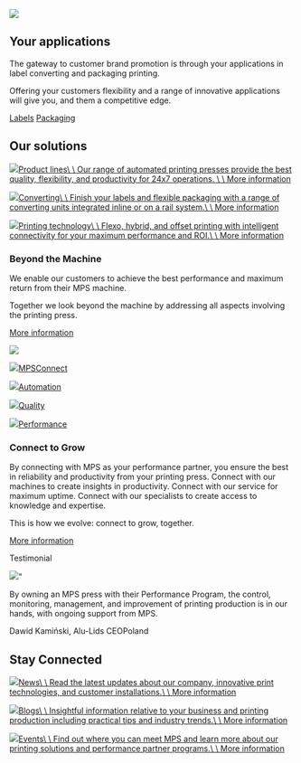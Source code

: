 ![](https://plate.libpx.com/prod1-img/7aafb173f3/_MMK6429-MPS-web_lr.png?width=992&mode=fit&format=jpeg&signature=a286cfae3694dd9efdf9ac812fd932eda2744f96)

## Your applications

The gateway to customer brand promotion is through your applications in label converting and packaging printing.

Offering your customers flexibility and a range of innovative applications will give you, and them a competitive edge.

[Labels](https://www.mps-printing.com/your-applications/labels) [Packaging](https://www.mps-printing.com/your-applications/packaging)

## Our solutions

[![](https://plate.libpx.com/prod1-img/7aafb173f3/_MMK4375-mps_printing_web.jpg?width=992&mode=crop&format=jpeg&signature=4aad6b6a665ded0188164020ee7ea960666798cb)Product lines\\
\\
Our range of automated printing presses provide the best quality, flexibility, and productivity for 24x7 operations. \\
\\
More information](https://www.mps-printing.com/products)

[![](https://plate.libpx.com/prod1-img/7aafb173f3/_MMK4349-mps_printing_web.jpg?width=992&mode=crop&format=jpeg&signature=e804d1c62ff0f7065ab8765e7f7ee3af2c125c78)Converting\\
\\
Finish your labels and flexible packaging with a range of converting units integrated inline or on a rail system.\\
\\
More information](https://www.mps-printing.com/converting)

[![](https://plate.libpx.com/prod1-img/7aafb173f3/_MMK4386-mps_printing_web.jpg?width=992&mode=crop&format=jpeg&signature=bffe0d77b25a98eefd74d382958d71403f9c012d)Printing technology\\
\\
Flexo, hybrid, and offset printing with intelligent connectivity for your maximum performance and ROI.\\
\\
More information](https://www.mps-printing.com/technologies)

### **Beyond the Machine**

We enable our customers to achieve the best performance and maximum return from their MPS machine.

Together we look beyond the machine by addressing all aspects involving the printing press.

[More information](https://www.mps-printing.com/about-mps)

![](https://plate.libpx.com/prod1-img/7aafb173f3/_MMK3994-mps_printing_web.jpg?width=3100&height=1736&format=jpeg&signature=7486cb1f947903607235b6e532905e9555996960)

[![](https://plate.libpx.com/prod1-img/7aafb173f3/_MMK4262-mps_printing_web.jpg?width=992&mode=crop&format=jpeg&signature=b553d74f55d7bcf327b9a323a7487da312c2fa1a)MPSConnect](https://www.mps-printing.com/connect-to-grow/mpsconnect)

[![](https://plate.libpx.com/prod1-img/7aafb173f3/_MMK4022-mps_printing_web.jpg?width=992&mode=crop&format=jpeg&signature=68b29c660aec477631b5deee5957a727a47e9f68)Automation](https://www.mps-printing.com/connect-to-grow/automation)

[![](https://plate.libpx.com/prod1-img/7aafb173f3/_MMK4222-mps_printing_web.jpg?width=992&mode=crop&format=jpeg&signature=ac44eb28b8f33a6528a8d2bf2757d66300f3bd2b)Quality](https://www.mps-printing.com/connect-to-grow/quality)

[![](https://plate.libpx.com/prod1-img/7aafb173f3/_MMK4291-mps_printing_web.jpg?width=992&mode=crop&format=jpeg&signature=95262498ea3d9190d8f7d828cdf4b3e4952b888a)Performance](https://www.mps-printing.com/connect-to-grow/performance)

### Connect to Grow

By connecting with MPS as your performance partner, you ensure the best in reliability and productivity from your printing press. Connect with our machines to create insights in productivity. Connect with our service for maximum uptime. Connect with our specialists to create access to knowledge and expertise.

This is how we evolve: connect to grow, together.

[More information](https://www.mps-printing.com/connect-to-grow)

Testimonial

![](https://www.mps-printing.com/Liquid%20syntax%20error:%20Input%20for%20img_url%20must%20be%20Attachment%20or%20Attachment's%20source%20url%20(attachment.src).)"


By owning an MPS press with their Performance Program, the control, monitoring, management, and improvement of printing production is in our hands, with ongoing support from MPS.


Dawid Kamiński, Alu-Lids CEOPoland

## Stay Connected

[![](https://plate.libpx.com/prod1-img/7aafb173f3/_MMK4291-mps_printing_web.jpg?width=992&mode=crop&format=jpeg&signature=95262498ea3d9190d8f7d828cdf4b3e4952b888a)News\\
\\
Read the latest updates about our company, innovative print technologies, and customer installations.\\
\\
More information](https://www.mps-printing.com/news)

[![](https://plate.libpx.com/prod1-img/7aafb173f3/_MMK4369-mps_printing_web.jpg?width=992&mode=crop&format=jpeg&signature=feedfdb794095bacf61fb6697de5a61da02f2052)Blogs\\
\\
Insightful information relative to your business and printing production including practical tips and industry trends.\\
\\
More information](https://blog.mps4u.com/)

[![](https://plate.libpx.com/prod1-img/7aafb173f3/Special%20Guest%20-%20Jan%20Lammers,%20a%20former%20Formula%201%20driver%20and%2024%20Hours%20of%20Le%20Mans%20winner.jpg?width=992&mode=crop&format=jpeg&signature=60d598a0675175402c710abfcb3ccebb29abef36)Events\\
\\
Find out where you can meet MPS and learn more about our printing solutions and performance partner programs.\\
\\
More information](https://www.mps-printing.com/events)